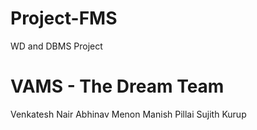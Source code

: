 # Project-FMS
WD and  DBMS Project


# VAMS - The Dream Team

Venkatesh Nair
Abhinav Menon
Manish Pillai
Sujith Kurup
